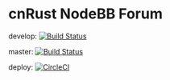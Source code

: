 # cnRust NodeBB Forum

develop: [![Build Status](https://travis-ci.org/cnRust/NodeBB.svg?branch=develop)](https://travis-ci.org/cnRust/NodeBB)

master: [![Build Status](https://travis-ci.org/cnRust/NodeBB.svg?branch=master)](https://travis-ci.org/cnRust/NodeBB)

deploy:  [![CircleCI](https://circleci.com/gh/cnRust/NodeBB/tree/master.svg?style=svg)](https://circleci.com/gh/cnRust/NodeBB/tree/master)
